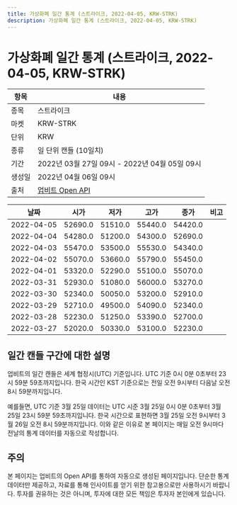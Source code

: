 ```yaml
---
title: 가상화폐 일간 통계 (스트라이크, 2022-04-05, KRW-STRK)
description: 가상화폐 일간 통계 (스트라이크, 2022-04-05, KRW-STRK)
---
```



가상화폐 일간 통계 (스트라이크, 2022-04-05, KRW-STRK)
===

|항목|내용|
|--|--|
|종목|스트라이크|
|마켓|KRW-STRK|
|단위|KRW|
|종류|일 단위 캔들 (10일치)|
|기간|2022년 03월 27일 09시 - 2022년 04월 05일 09시|
|생성일|2022년 04월 06일 09시|
|출처|[업비트 Open API](https://docs.upbit.com)|


|날짜|시가|저가|고가|종가|비고|
|--|--|--|--|--|--|
|2022-04-05|52690.0|51510.0|55440.0|54420.0|    |
|2022-04-04|54280.0|51200.0|54300.0|52690.0|    |
|2022-04-03|55470.0|53500.0|55530.0|54340.0|    |
|2022-04-02|55070.0|53660.0|55790.0|55450.0|    |
|2022-04-01|53320.0|52290.0|55100.0|55070.0|    |
|2022-03-31|52930.0|51080.0|56000.0|53270.0|    |
|2022-03-30|52340.0|50050.0|53200.0|52910.0|    |
|2022-03-29|52710.0|49500.0|54090.0|52340.0|    |
|2022-03-28|52230.0|51250.0|53390.0|52700.0|    |
|2022-03-27|52020.0|50330.0|53100.0|52230.0|    |


일간 캔들 구간에 대한 설명
---


업비트의 일간 캔들은 세계 협정시(UTC) 기준입니다. 
UTC 기준 0시 0분 0초부터 23시 59분 59초까지입니다. 
한국 시간인 KST 기준으로는 전일 오전 9시부터 다음날 오전 8시 59분까지입니다. 


예를들면, UTC 기준 3월 25일 데이터는 UTC 시준 3월 25일 0시 0분 0초부터 3월 25일 23시 59분 59초까지입니다. 
한국 시간으로 표현하면 3월 25일 오전 9시부터 3월 26일 오전 8시 59분까지입니다. 
이와 같은 이유로 본 페이지는 매일 오전 9시마다 전날의 통계 데이터를 자동으로 작성합니다. 


주의
---


본 페이지는 업비트의 Open API를 통하여 자동으로 생성된 페이지입니다. 
단순한 통계 데이터만 제공하고, 자료를 통해 인사이트를 얻기 위한 참고용으로만 사용하시기 바랍니다. 
투자를 권유하는 것은 아니며, 투자에 대한 모든 책임은 투자자 본인에게 있습니다. 
